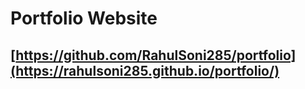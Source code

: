 # Portfolio Website

## [https://github.com/RahulSoni285/portfolio](https://rahulsoni285.github.io/portfolio/)

